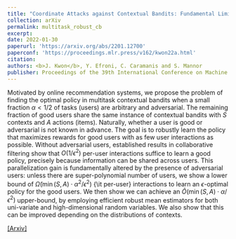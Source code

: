 ```yaml
---
title: "Coordinate Attacks against Contextual Bandits: Fundamental Limits and Defense Mechanisms"
collection: arXiv
permalink: multitask_robust_cb
excerpt: 
date: 2022-01-30
paperurl: 'https://arxiv.org/abs/2201.12700'
paperconf: 'https://proceedings.mlr.press/v162/kwon22a.html'
citation: 
authors: <b>J. Kwon</b>, Y. Efroni, C. Caramanis and S. Mannor
publisher: Proceedings of the 39th International Conference on Machine Learning (ICML) 2022
---
```


Motivated by online recommendation systems, we propose the problem of finding the optimal policy in multitask contextual bandits when a small fraction $\alpha < 1/2$ of tasks (users) are arbitrary and adversarial. The remaining fraction of good users share the same instance of contextual bandits with $S$ contexts and $A$ actions (items). Naturally, whether a user is good or adversarial is not known in advance. The goal is to robustly learn the policy that maximizes rewards for good users with as few user interactions as possible. Without adversarial users, established results in collaborative filtering show that $O(1/\epsilon^2)$ per-user interactions suffice to learn a good policy, precisely because information can be shared across users. This parallelization gain is fundamentally altered by the presence of adversarial users: unless there are super-polynomial number of users, we show a lower bound of $\tilde{\Omega}(\min(S,A) \cdot \alpha^2 / \epsilon^2)$ {\it per-user} interactions to learn an $\epsilon$-optimal policy for the good users. We then show we can achieve an $\tilde{O}(\min(S,A)\cdot \alpha/\epsilon^2)$ upper-bound, by employing efficient robust mean estimators for both uni-variate and high-dimensional random variables. We also show that this can be improved depending on the distributions of contexts.  

[[Arxiv]](https://arxiv.org/abs/2201.12700) 